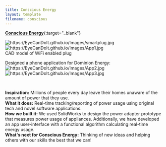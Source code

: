 ```yaml
---
title: Conscious Energy
layout: template
filename: conscious
---
```


[**Conscious Energy**](https://devpost.com/software/conscious-energy){:target="_blank"}

<img src="https://EyeCanDoIt.github.io/Images/App1.jpg" alt="https://EyeCanDoIt.github.io/Images/smartplug.jpg" loading="lazy"> 
<img src="https://EyeCanDoIt.github.io/Images/App1.jpg" alt="https://EyeCanDoIt.github.io/Images/App1.jpg" loading="lazy"> 
<br>
CAD model of WiFi enabled plug

<br>

Designed a phone application for Dominion Energy:
<img src="https://EyeCanDoIt.github.io/Images/App2.jpg" alt="https://EyeCanDoIt.github.io/Images/App2.jpg" loading="lazy"> 
<img src="https://EyeCanDoIt.github.io/Images/App3.jpg" alt="https://EyeCanDoIt.github.io/Images/App3.jpg" loading="lazy"> 

<br>

**Inspiration:** Millions of people every day leave their homes unaware of the amount of power that they use.
<br>
**What it does:** Real-time tracking/reporting of power usage using original tech and novel software applications.
<br>
**How we built it:** We used SolidWorks to design the power adapter prototype that measures power usage of appliances. 
Additionally, we have developed an app user-interface with a functional algorithm calculating real-time energy usage.
<br>
**What's next for Conscious Energy:** Thinking of new ideas and helping others with our skills the best that we can!
